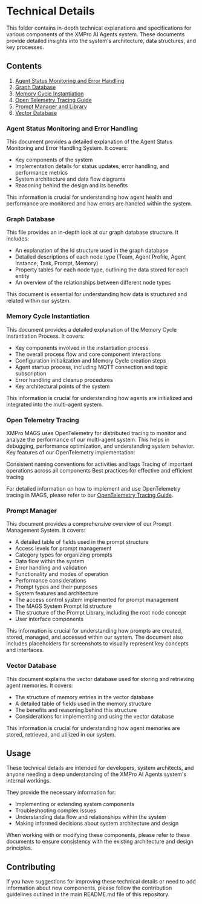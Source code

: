 # Technical Details

This folder contains in-depth technical explanations and specifications for various components of the XMPro AI Agents system. These documents provide detailed insights into the system's architecture, data structures, and key processes.

## Contents

1. [Agent Status Monitoring and Error Handling](agent_status_monitoring.md)
2. [Graph Database](graph_database.md)
3. [Memory Cycle Instantiation](memory_cycle_instantiation.md)
4. [Open Telemetry Tracing Guide](open_telemetry_tracing_guide.md)
5. [Prompt Manager and Library](prompt_manager.md)
6. [Vector Database](vector_database.md)

### Agent Status Monitoring and Error Handling

This document provides a detailed explanation of the Agent Status Monitoring and Error Handling System. It covers:

- Key components of the system
- Implementation details for status updates, error handling, and performance metrics
- System architecture and data flow diagrams
- Reasoning behind the design and its benefits

This information is crucial for understanding how agent health and performance are monitored and how errors are handled within the system.

### Graph Database

This file provides an in-depth look at our graph database structure. It includes:

- An explanation of the Id structure used in the graph database
- Detailed descriptions of each node type (Team, Agent Profile, Agent Instance, Task, Prompt, Memory)
- Property tables for each node type, outlining the data stored for each entity
- An overview of the relationships between different node types

This document is essential for understanding how data is structured and related within our system.

### Memory Cycle Instantiation

This document provides a detailed explanation of the Memory Cycle Instantiation Process. It covers:

- Key components involved in the instantiation process
- The overall process flow and core component interactions
- Configuration initialization and Memory Cycle creation steps
- Agent startup process, including MQTT connection and topic subscription
- Error handling and cleanup procedures
- Key architectural points of the system

This information is crucial for understanding how agents are initialized and integrated into the multi-agent system.

### Open Telemetry Tracing
XMPro MAGS uses OpenTelemetry for distributed tracing to monitor and analyze the performance of our multi-agent system. This helps in debugging, performance optimization, and understanding system behavior.
Key features of our OpenTelemetry implementation:

Consistent naming conventions for activities and tags
Tracing of important operations across all components
Best practices for effective and efficient tracing

For detailed information on how to implement and use OpenTelemetry tracing in MAGS, please refer to our [OpenTelemetry Tracing Guide](open_telemetry_tracing_guide.md).

### Prompt Manager

This document provides a comprehensive overview of our Prompt Management System. It covers:

- A detailed table of fields used in the prompt structure
- Access levels for prompt management
- Category types for organizing prompts
- Data flow within the system
- Error handling and validation
- Functionality and modes of operation
- Performance considerations
- Prompt types and their purposes
- System features and architecture
- The access control system implemented for prompt management
- The MAGS System Prompt Id structure
- The structure of the Prompt Library, including the root node concept
- User interface components

This information is crucial for understanding how prompts are created, stored, managed, and accessed within our system. The document also includes placeholders for screenshots to visually represent key concepts and interfaces.


### Vector Database

This document explains the vector database used for storing and retrieving agent memories. It covers:

- The structure of memory entries in the vector database
- A detailed table of fields used in the memory structure
- The benefits and reasoning behind this structure
- Considerations for implementing and using the vector database

This information is crucial for understanding how agent memories are stored, retrieved, and utilized in our system.

## Usage

These technical details are intended for developers, system architects, and anyone needing a deep understanding of the XMPro AI Agents system's internal workings. 

They provide the necessary information for:

- Implementing or extending system components
- Troubleshooting complex issues
- Understanding data flow and relationships within the system
- Making informed decisions about system architecture and design

When working with or modifying these components, please refer to these documents to ensure consistency with the existing architecture and design principles.

## Contributing

If you have suggestions for improving these technical details or need to add information about new components, please follow the contribution guidelines outlined in the main README.md file of this repository.